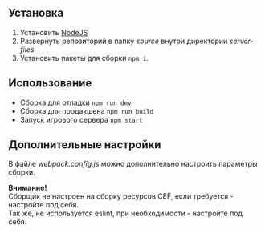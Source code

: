## Установка
1. Установить [NodeJS](https://nodejs.org/en/download/)
2. Развернуть репозиторий в папку *source* внутри директории *server-files*
3. Установить пакеты для сборки `npm i`.

## Использование
* Сборка для отладки `npm run dev`
* Сборка для продакшена `npm run build`
* Запуск игрового сервера `npm start`

## Дополнительные настройки
В файле *webpack.config.js* можно дополнительно настроить параметры сборки.

**Внимание!**  
Сборщик не настроен на сборку ресурсов CEF, если требуется - настройте под себя.  
Так же, не используется eslint, при необходимости - настройте под себя.